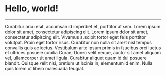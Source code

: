 # Hello, world!
<hr/>
Curabitur arcu erat, accumsan id imperdiet et, porttitor at sem. Lorem ipsum dolor sit amet, consectetur adipiscing elit. Lorem ipsum dolor sit amet, consectetur adipiscing elit. 
Vivamus suscipit tortor eget felis porttitor volutpat. Proin eget tortor risus. Curabitur non nulla sit amet nisl tempus convallis quis ac lectus. 
Vestibulum ante ipsum primis in faucibus orci luctus et ultrices posuere cubilia Curae; 
Donec velit neque, auctor sit amet aliquam vel, ullamcorper sit amet ligula. Curabitur aliquet quam id dui posuere blandit. 
Quisque velit nisi, pretium ut lacinia in, elementum id enim. Nulla quis lorem ut libero malesuada feugiat.
